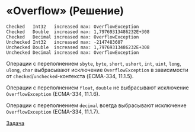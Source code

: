 # «Overflow» (Решение)

```
Checked   Int32   increased max: OverflowException
Checked   Double  increased max: 1,79769313486232E+308
Checked   Decimal increased max: OverflowException
Unchecked Int32   increased max: -2147483607
Unchecked Double  increased max: 1,79769313486232E+308
Unchecked Decimal increased max: OverflowException
```

Операции с переполнением `sbyte`, `byte`, `short`, `ushort`, `int`, `uint`, `long`, `ulong`, `char` выбрасывают исключение `OverflowException` в зависимости от `checked`/`unchecked`-контекста (ECMA-334, 11.1.5).

Операции с переполнением `float`, `double` не выбрасывают исключение `OverflowException` (ECMA-334, 11.1.6).

Операции с переполнением `decimal` всегда выбрасывают исключение `OverflowException` (ECMA-334, 11.1.7).

[Задача](./Overflow-P.md)